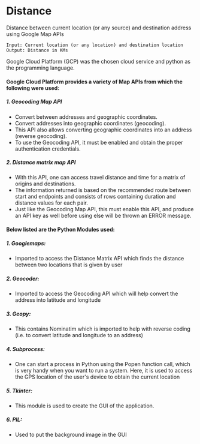 # Distance
Distance between current location (or any source) and destination address using Google Map APIs

```
Input: Current location (or any location) and destination location 
Output: Distance in KMs
```
Google Cloud Platform (GCP) was the chosen cloud service and python as the programming language.

#### Google Cloud Platform provides a variety of Map APIs from which the following were used:
##### 1.	Geocoding Map API
*	Convert between addresses and geographic coordinates.
*	Convert addresses into geographic coordinates (geocoding). 
*	This API also allows converting geographic coordinates into an address (reverse geocoding).
*	To use the Geocoding API, it must be enabled and obtain the proper authentication credentials. 

##### 2.	Distance matrix map API
*	With this API, one can access travel distance and time for a matrix of origins and destinations.
*	The information returned is based on the recommended route between start and endpoints and consists of rows containing duration and distance values for each pair.
*	Just like the Geocoding Map API, this must enable this API, and produce an API key as well before using else will be thrown an ERROR message.


#### Below listed are the Python Modules used: 

##### 1. Googlemaps: 
* Imported to access the Distance Matrix API which finds the distance between two locations that is given by user
##### 2. Geocoder: 
* Imported to access the Geocoding API which will help convert the address into latitude and longitude 
##### 3. Geopy: 
* This contains Nominatim which is imported to help with reverse coding (i.e. to convert latitude and longitude to an address)
##### 4. Subprocess: 
* One can start a process in Python using the Popen function call, which is very handy when you want to run a system. Here, it is used to access the GPS location of the user's device to obtain the current location
##### 5. Tkinter: 
* This module is used to create the GUI of the application.
##### 6. PIL: 
* Used to put the background image in the GUI   

